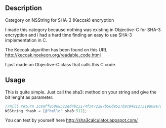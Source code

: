 ## Description

Category on NSString for SHA-3 (Keccak) encryption

I made this category because nothing was existing in Objective-C for SHA-3 encryption and i had a hard time finding an easy to use SHA-3 implementation in C.

The Keccak algorithm has been found on this URL
http://keccak.noekeon.org/readable_code.html

I just made an Objective-C class that calls this C code.


## Usage

This is quite simple.
Just call the sha3: method on your string and give the bit lenght as parameter.

```objective-c
//Will return 1c8aff950685c2ed4bc3174f3472287b56d9517b9c948127319a09a7a36deac8
NSString *hash = [@"hello" sha3:512];

```

You can test by yourself here
http://sha3calculator.appspot.com/